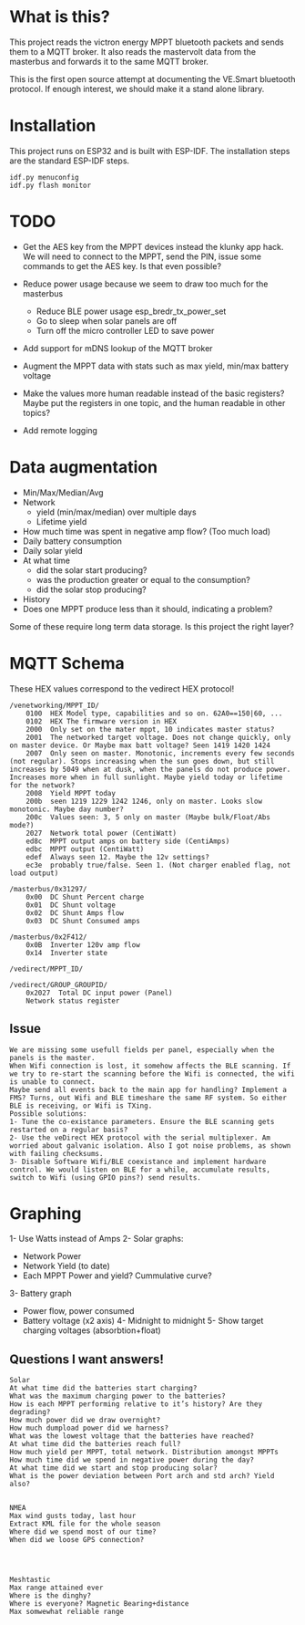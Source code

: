 What is this?
==

This project reads the victron energy MPPT bluetooth packets and sends them to a MQTT broker. It also reads the mastervolt data from the masterbus and forwards it to the same MQTT broker.

This is the first open source attempt at documenting the VE.Smart bluetooth protocol. If enough interest, we should make it a stand alone library.

Installation
==
This project runs on ESP32 and is built with ESP-IDF. The installation steps are the standard ESP-IDF steps.

	idf.py menuconfig
	idf.py flash monitor


TODO
==
- Get the AES key from the MPPT devices instead the klunky app hack. We will need to connect to the MPPT, send the PIN, issue some commands to get the AES key. Is that even possible?
- Reduce power usage because we seem to draw too much for the masterbus
  - Reduce BLE power usage esp_bredr_tx_power_set
  - Go to sleep when solar panels are off
  - Turn off the micro controller LED to save power
  
- Add support for mDNS lookup of the MQTT broker
- Augment the MPPT data with stats such as max yield, min/max battery voltage
- Make the values more human readable instead of the basic registers? Maybe put the registers in one topic, and the human readable in other topics?
- Add remote logging

Data augmentation
==
- Min/Max/Median/Avg
- Network 
  - yield (min/max/median) over multiple days
  - Lifetime yield
- How much time was spent in negative amp flow? (Too much load)
- Daily battery consumption
- Daily solar yield
- At what time 
  - did the solar start producing?
  - was the production greater or equal to the consumption?
  - did the solar stop producing?
- History
- Does one MPPT produce less than it should, indicating a problem?

Some of these require long term data storage. Is this project the right layer?

MQTT Schema
===========

These HEX values correspond to the vedirect HEX protocol!

    /venetworking/MPPT_ID/
        0100  HEX Model type, capabilities and so on. 62A0==150|60, ...
        0102  HEX The firmware version in HEX
        2000  Only set on the mater mppt, 10 indicates master status?
        2001  The networked target voltage. Does not change quickly, only on master device. Or Maybe max batt voltage? Seen 1419 1420 1424
        2007  Only seen on master. Monotonic, increments every few seconds (not regular). Stops increasing when the sun goes down, but still increases by 5049 when at dusk, when the panels do not produce power. Increases more when in full sunlight. Maybe yield today or lifetime for the network?
        2008  Yield MPPT today
        200b  seen 1219 1229 1242 1246, only on master. Looks slow monotonic. Maybe day number?
        200c  Values seen: 3, 5 only on master (Maybe bulk/Float/Abs mode?)
        2027  Network total power (CentiWatt)
        ed8c  MPPT output amps on battery side (CentiAmps)
        edbc  MPPT output (CentiWatt)
        edef  Always seen 12. Maybe the 12v settings?
        ec3e  probably true/false. Seen 1. (Not charger enabled flag, not load output)
        
    /masterbus/0x31297/
        0x00  DC Shunt Percent charge
        0x01  DC Shunt voltage
        0x02  DC Shunt Amps flow
        0x03  DC Shunt Consumed amps

    /masterbus/0x2F412/
        0x0B  Inverter 120v amp flow
        0x14  Inverter state
        
    /vedirect/MPPT_ID/

    /vedirect/GROUP_GROUPID/
        0x2027  Total DC input power (Panel)
        Network status register
        

Issue
---
    We are missing some usefull fields per panel, especially when the panels is the master.
    When Wifi connection is lost, it somehow affects the BLE scanning. If we try to re-start the scanning before the Wifi is connected, the wifi is unable to connect.
    Maybe send all events back to the main app for handling? Implement a FMS? Turns, out Wifi and BLE timeshare the same RF system. So either BLE is receiving, or Wifi is TXing. 
    Possible solutions: 
    1- Tune the co-existance parameters. Ensure the BLE scanning gets restarted on a regular basis?
    2- Use the veDirect HEX protocol with the serial multiplexer. Am worried about galvanic isolation. Also I got noise problems, as shown with failing checksums.
    3- Disable Software Wifi/BLE coexistance and implement hardware control. We would listen on BLE for a while, accumulate results, switch to Wifi (using GPIO pins?) send results. 
     
Graphing
===
1- Use Watts instead of Amps
2- Solar graphs:
  - Network Power
  - Network Yield (to date)
  - Each MPPT Power and yield? Cummulative curve?

3- Battery graph
  - Power flow, power consumed
  - Battery voltage (x2 axis)
4- Midnight to midnight
5- Show target charging voltages (absorbtion+float)


Questions I want answers!
--
    Solar
    At what time did the batteries start charging?
    What was the maximum charging power to the batteries?
    How is each MPPT performing relative to it’s history? Are they degrading?
    How much power did we draw overnight?
    How much dumpload power did we harness?
    What was the lowest voltage that the batteries have reached?
    At what time did the batteries reach full?
    How much yield per MPPT, total network. Distribution amongst MPPTs
    How much time did we spend in negative power during the day?
    At what time did we start and stop producing solar?
    What is the power deviation between Port arch and std arch? Yield also?
    
    
    NMEA
    Max wind gusts today, last hour
    Extract KML file for the whole season
    Where did we spend most of our time?
    When did we loose GPS connection?
    
    
    
    
    Meshtastic
    Max range attained ever
    Where is the dinghy?
    Where is everyone? Magnetic Bearing+distance
    Max somwewhat reliable range
